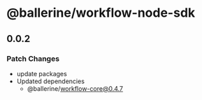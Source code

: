 # @ballerine/workflow-node-sdk

## 0.0.2

### Patch Changes

- update packages
- Updated dependencies
  - @ballerine/workflow-core@0.4.7
